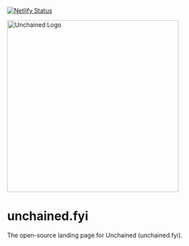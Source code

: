 [![Netlify Status](https://api.netlify.com/api/v1/badges/a61813ba-606c-499e-ae4c-1622a208de8a/deploy-status)](https://app.netlify.com/sites/unchainedfyi/deploys)

<img src="https://unchained.fyi/static/media/headerImage.4d74c740eb438b5ab281.png" alt="Unchained Logo" width="400"/>

# unchained.fyi

The open-source landing page for Unchained (unchained.fyi).
